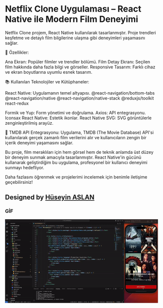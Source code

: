 # Netflix Clone Uygulaması – React Native ile Modern Film Deneyimi 

Netflix Clone projem, React Native kullanılarak tasarlanmıştır. Proje trendleri keşfetme ve detaylı film bilgilerine ulaşma gibi deneyimleri yaşamasını sağlar.

📌 Özellikler:

Ana Ekran: Popüler filmler ve trendler bölümü.
Film Detay Ekranı: Seçilen film hakkında daha fazla bilgi ve görseller.
Responsive Tasarım: Farklı cihaz ve ekran boyutlarına uyumlu esnek tasarım.

📚 Kullanılan Teknolojiler ve Kütüphaneler:

React Native: Uygulamanın temel altyapısı.
@react-navigation/bottom-tabs
@react-navigation/native
@react-navigation/native-stack
@reduxjs/toolkit
react-redux

Formik ve Yup: Form yönetimi ve doğrulama.
Axios: API entegrasyonu.
Iconsax React Native: Estetik ikonlar.
React Native SVG: SVG görüntülerle zenginleştirilmiş arayüz.

🌟 TMDB API Entegrasyonu:
Uygulama, TMDB (The Movie Database) API'si kullanılarak gerçek zamanlı film verilerini alır ve kullanıcıların zengin bir içerik deneyimi yaşamasını sağlar.

Bu proje, film meraklıları için hem görsel hem de teknik anlamda üst düzey bir deneyim sunmak amacıyla tasarlanmıştır. React Native'in gücünü kullanarak geliştirdiğim bu uygulama, profesyonel bir kullanıcı deneyimi sunmayı hedefliyor.

Daha fazlasını öğrenmek ve projelerimi incelemek için benimle iletişime geçebilirsiniz! 

##  Designed by <a href="https://www.linkedin.com/feed/update/urn:li:activity:7272188749919186944/" target="_blank">Hüseyin ASLAN</a> 

### GİF

![](./src//assets/record/55_Netflix.gif)